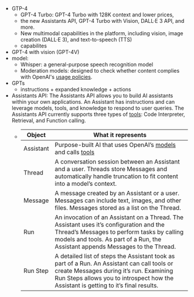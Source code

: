 - GTP-4
	- GPT-4 Turbo: GPT-4 Turbo with 128K context and lower prices,
	- the new Assistants API, GPT-4 Turbo with Vision, DALL·E 3 API, and more.
	- New multimodal capabilities in the platform, including vision, image creation (DALL·E 3), and text-to-speech (TTS)
	- capabilites
- GPT-4 with vision (GPT-4V)
- model:
	- Whisper: a general-purpose speech recognition model
	- Moderation models: designed to check whether content complies with OpenAI's [usage policies](https://openai.com/policies/usage-policies).
- GPTs
	- instructions + expanded knowledge + actions
- Assistants API: The Assistants API allows you to build AI assistants within your own applications. An Assistant has instructions and can leverage models, tools, and knowledge to respond to user queries. The Assistants API currently supports three types of [tools](https://platform.openai.com/docs/assistants/tools): Code Interpreter, Retrieval, and Function calling.
	- <table><thead><tr><th>Object</th><th>What it represents</th></tr></thead><tbody><tr><td>Assistant</td><td>Purpose-built AI that uses OpenAI’s <a href="/docs/models">models</a> and calls <a href="/docs/assistants/tools">tools</a></td></tr><tr><td>Thread</td><td>A conversation session between an Assistant and a user. Threads store Messages and automatically handle truncation to fit content into a model’s context.</td></tr><tr><td>Message</td><td>A message created by an Assistant or a user. Messages can include text, images, and other files. Messages stored as a list on the Thread.</td></tr><tr><td>Run</td><td>An invocation of an Assistant on a Thread. The Assistant uses it’s configuration and the Thread’s Messages to perform tasks by calling models and tools. As part of a Run, the Assistant appends Messages to the Thread.</td></tr><tr><td>Run Step</td><td>A detailed list of steps the Assistant took as part of a Run. An Assistant can call tools or create Messages during it’s run. Examining Run Steps allows you to introspect how the Assistant is getting to it’s final results.</td></tr></tbody></table>